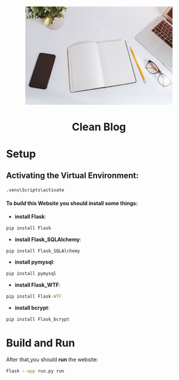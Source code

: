 <p
    align="center"
    style="text-align: center ;hieght:150px">
    <img src="static/assets/img/home-bg.jpg" style="width: 400px;">
</p>

<h1 style="text-align: center;">Clean Blog</h1>

# Setup
## Activating the Virtual Environment:
```cmd
.venv\Scripts\activate
```

#### To *build* this Website you should **install** some things:
- **install Flask**:
```cmd
pip install Flask
```
- **install Flask_SQLAlchemy**:
```cmd
pip install Flask_SQLAlchemy
```
- **install pymysql**:
```cmd
pip install pymysql
```
- **install Flask_WTF**:
```cmd
pip install Flask-WTF
```
- **install bcrypt**:
```cmd
pip install Flask_bcrypt
```
# Build and Run
After that,you should **run** the website:
```cmd
Flask --app run.py run
```

